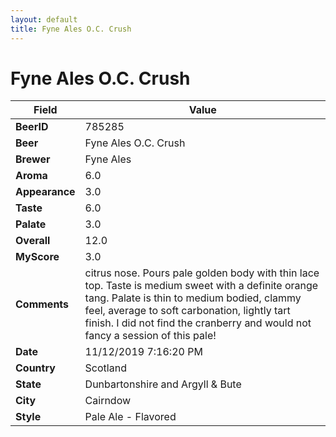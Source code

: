 ```yaml
---
layout: default
title: Fyne Ales O.C. Crush
---
```


# Fyne Ales O.C. Crush

| Field         | Value     |
|---------------|-----------|
| **BeerID** | 785285 |
| **Beer** | Fyne Ales O.C. Crush |
| **Brewer** | Fyne Ales |
| **Aroma** | 6.0 |
| **Appearance** | 3.0 |
| **Taste** | 6.0 |
| **Palate** | 3.0 |
| **Overall** | 12.0 |
| **MyScore** | 3.0 |
| **Comments** | citrus nose. Pours pale golden body with thin lace top. Taste is medium sweet with a definite orange tang. Palate is thin to medium bodied,  clammy feel, average to soft carbonation, lightly tart finish. I did not find the cranberry and would not fancy a session of this pale! |
| **Date** | 11/12/2019 7:16:20 PM |
| **Country** | Scotland |
| **State** | Dunbartonshire and Argyll & Bute |
| **City** | Cairndow |
| **Style** | Pale Ale - Flavored |
